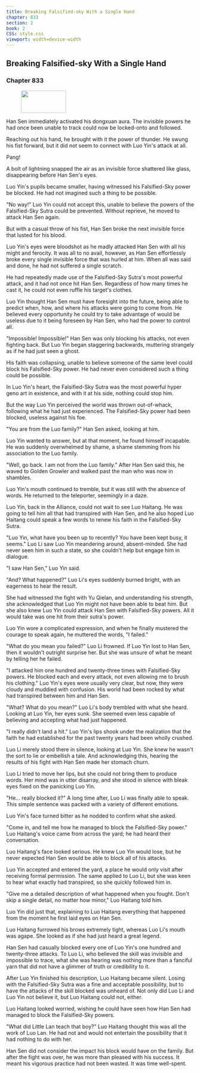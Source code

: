 ```yaml
---
title: Breaking Falsified-sky With a Single Hand
chapter: 833
section: 2
book: 2
CSS: style.css
viewport: width=device-width
---
```


## Breaking Falsified-sky With a Single Hand

### Chapter 833

<figure>
	<img src="../Images/gem.gif" alt="" id="gem" width="120" height="60" />
</figure>

Han Sen immediately activated his dongxuan aura. The invisible powers he had once been unable to track could now be locked-onto and followed.

Reaching out his hand, he brought with it the power of thunder. He swung his fist forward, but it did not seem to connect with Luo Yin's attack at all.

Pang!

A bolt of lightning snapped the air as an invisible force shattered like glass, disappearing before Han Sen's eyes.

Luo Yin's pupils became smaller, having witnessed his Falsified-Sky power be blocked. He had not imagined such a thing to be possible.

"No way!" Luo Yin could not accept this, unable to believe the powers of the Falsified-Sky Sutra could be prevented. Without reprieve, he moved to attack Han Sen again.

But with a casual throw of his fist, Han Sen broke the next invisible force that lusted for his blood.

Luo Yin's eyes were bloodshot as he madly attacked Han Sen with all his might and ferocity. It was all to no avail, however, as Han Sen effortlessly broke every single invisible force that was hurled at him. When all was said and done, he had not suffered a single scratch.

He had repeatedly made use of the Falsified-Sky Sutra's most powerful attack, and it had not once hit Han Sen. Regardless of how many times he cast it, he could not even ruffle his target's clothes.

Luo Yin thought Han Sen must have foresight into the future, being able to predict when, how, and where his attacks were going to come from. He believed every opportunity he could try to take advantage of would be useless due to it being foreseen by Han Sen, who had the power to control all.

"Impossible! Impossible!" Han Sen was only blocking his attacks, not even fighting back. But Luo Yin began staggering backwards, muttering strangely as if he had just seen a ghost.

His faith was collapsing, unable to believe someone of the same level could block his Falsified-Sky power. He had never even considered such a thing could be possible.

In Luo Yin's heart, the Falsified-Sky Sutra was the most powerful hyper geno art in existence, and with it at his side, nothing could stop him.

But the way Luo Yin perceived the world was thrown out-of-whack, following what he had just experienced. The Falsified-Sky power had been blocked, useless against his foe.

"You are from the Luo family?" Han Sen asked, looking at him.

Luo Yin wanted to answer, but at that moment, he found himself incapable. He was suddenly overwhelmed by shame, a shame stemming from his association to the Luo family.

"Well, go back. I am not from the Luo family." After Han Sen said this, he waved to Golden Growler and walked past the man who was now in shambles.

Luo Yin's mouth continued to tremble, but it was still with the absence of words. He returned to the teleporter, seemingly in a daze.

Luo Yin, back in the Alliance, could not wait to see Luo Haitang. He was going to tell him all that had transpired with Han Sen, and he also hoped Luo Haitang could speak a few words to renew his faith in the Falsified-Sky Sutra.

"Luo Yin, what have you been up to recently? You have been kept busy, it seems." Luo Li saw Luo Yin meandering around, absent-minded. She had never seen him in such a state, so she couldn't help but engage him in dialogue.

"I saw Han Sen," Luo Yin said.

"And? What happened?" Luo Li's eyes suddenly burned bright, with an eagerness to hear the result.

She had witnessed the fight with Yu Qielan, and understanding his strength, she acknowledged that Luo Yin might not have been able to beat him. But she also knew Luo Yin could attack Han Sen with Falsified-Sky powers. All it would take was one hit from their sutra's power.

Luo Yin wore a complicated expression, and when he finally mustered the courage to speak again, he muttered the words, "I failed."

"What do you mean you failed?" Luo Li frowned. If Luo Yin lost to Han Sen, then it wouldn't outright surprise her. But she was unsure of what he meant by telling her he failed.

"I attacked him one hundred and twenty-three times with Falsified-Sky powers. He blocked each and every attack, not even allowing me to brush his clothing." Luo Yin's eyes were usually very clear, but now, they were cloudy and muddied with confusion. His world had been rocked by what had transpired between him and Han Sen.

"What? What do you mean?" Luo Li's body trembled with what she heard. Looking at Luo Yin, her eyes sunk. She seemed even less capable of believing and accepting what had just happened.

"I really didn't land a hit." Luo Yin's lips shook under the realization that the faith he had established for the past twenty years had been wholly crushed.

Luo Li merely stood there in silence, looking at Luo Yin. She knew he wasn't the sort to lie or embellish a tale. And acknowledging this, hearing the results of his fight with Han Sen made her stomach churn.

Luo Li tried to move her lips, but she could not bring them to produce words. Her mind was in utter disarray, and she stood in silence with bleak eyes fixed on the panicking Luo Yin.

"He... really blocked it?" A long time after, Luo Li was finally able to speak. This simple sentence was packed with a variety of different emotions.

Luo Yin's face turned bitter as he nodded to confirm what she asked.

"Come in, and tell me how he managed to block the Falsified-Sky power." Luo Haitang's voice came from across the yard; he had heard their conversation.

Luo Haitang's face looked serious. He knew Luo Yin would lose, but he never expected Han Sen would be able to block all of his attacks.

Luo Yin accepted and entered the yard, a place he would only visit after receiving formal permission. The same applied to Luo Li, but she was keen to hear what exactly had transpired, so she quickly followed him in.

"Give me a detailed description of what happened when you fought. Don't skip a single detail, no matter how minor," Luo Haitang told him.

Luo Yin did just that, explaining to Luo Haitang everything that happened from the moment he first laid eyes on Han Sen.

Luo Haitang furrowed his brows extremely tight, whereas Luo Li's mouth was agape. She looked as if she had just heard a great legend.

Han Sen had casually blocked every one of Luo Yin's one hundred and twenty-three attacks. To Luo Li, who believed the skill was invisible and impossible to trace, what she was hearing was nothing more than a fanciful yarn that did not have a glimmer of truth or credibility to it.

After Luo Yin finished his description, Luo Haitang became silent. Losing with the Falsified-Sky Sutra was a fine and acceptable possibility, but to have the attacks of the skill blocked was unheard of. Not only did Luo Li and Luo Yin not believe it, but Luo Haitang could not, either.

Luo Haitang looked worried, wishing he could have seen how Han Sen had managed to block the Falsified-Sky powers.

"What did Little Lan teach that boy?" Luo Haitang thought this was all the work of Luo Lan. He had not and would not entertain the possibility that it had nothing to do with her.

Han Sen did not consider the impact his block would have on the family. But after the fight was over, he was more than pleased with his success. It meant his vigorous practice had not been wasted. It was time well-spent.